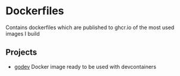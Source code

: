 # Dockerfiles

Contains dockerfiles which are published to ghcr.io of the most used images I build

## Projects

- [godev](./godev) Docker image ready to be used with devcontainers
